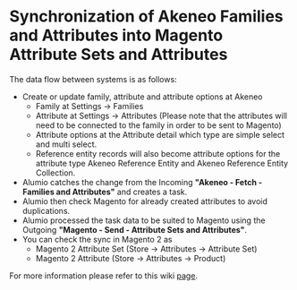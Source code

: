 # Synchronization of Akeneo Families and Attributes into Magento Attribute Sets and Attributes

The data flow between systems is as follows:
* Create or update family, attribute and attribute options at Akeneo
    * Family at Settings → Families
    * Attribute at Settings → Attributes
       (Please note that the attributes will need to be connected to the family in order to be sent to Magento)
    * Attribute options at the Attribute detail which type are simple select and multi select.
    * Reference entity records will also become attribute options for the attribute type Akeneo Reference Entity and Akeneo Reference Entity Collection.
* Alumio catches the change from the Incoming **"Akeneo - Fetch - Families and Attributes"** and creates a task.
* Alumio then check Magento for already created attributes to avoid duplications.
* Alumio processed the task data to be suited to Magento using the Outgoing **"Magento - Send - Attribute Sets and Attributes"**.
* You can check the sync in Magento 2 as 
    * Magento 2 Attribute Set (Store → Attributes → Attribute Set)
    * Magento 2 Attribute (Store → Attributes → Product)

For more information please refer to this wiki [page](https://github.com/alumio-int/akeneo-magento-templates/wiki/Synchronization-of-Akeneo-Families-and-Attributes-into-Magento-Attribute-Sets-and-Attributes).